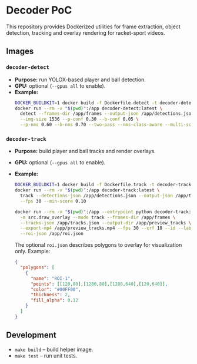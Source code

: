# Decoder PoC

This repository provides Dockerized utilities for frame extraction, object detection, tracking and overlay rendering for racket-sport videos.

## Images

### `decoder-detect`
- **Purpose:** run YOLOX-based player and ball detection.
- **GPU:** optional (`--gpus all` to enable).
- **Example:**
  ```bash
  DOCKER_BUILDKIT=1 docker build -f Dockerfile.detect -t decoder-detect:latest .
  docker run --rm -v "$(pwd)":/app decoder-detect:latest \
    detect --frames-dir /app/frames --output-json /app/detections.json \
    --img-size 1536 --p-conf 0.30 --b-conf 0.05 \
    --p-nms 0.60 --b-nms 0.70 --two-pass --nms-class-aware --multi-scale on
  ```

### `decoder-track`
- **Purpose:** build player and ball tracks and render overlays.
- **GPU:** optional (`--gpus all` to enable).
- **Example:**
  ```bash
  DOCKER_BUILDKIT=1 docker build -f Dockerfile.track -t decoder-track:latest .
  docker run --rm -v "$(pwd)":/app decoder-track:latest \
    track --detections-json /app/detections.json --output-json /app/tracks.json \
    --fps 30 --min-score 0.10

  docker run --rm -v "$(pwd)":/app --entrypoint python decoder-track:latest \
    -m src.draw_overlay --mode track --frames-dir /app/frames \
    --tracks-json /app/tracks.json --output-dir /app/preview_tracks \
    --export-mp4 /app/preview_tracks.mp4 --fps 30 --crf 18 --id --label \
    --roi-json /app/roi.json
  ```

  The optional `roi.json` describes polygons to overlay for visualization only. Example:

  ```json
  {
    "polygons": [
      {
        "name": "ROI-1",
        "points": [[120,80],[1280,80],[1280,640],[120,640]],
        "color": "#00FF00",
        "thickness": 2,
        "fill_alpha": 0.12
      }
    ]
  }
  ```

## Development
- `make build` – build helper image.
- `make test` – run unit tests.
